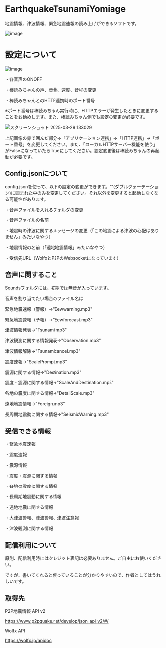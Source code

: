 # EarthquakeTsunamiYomiage
地震情報、津波情報、緊急地震速報の読み上げができるソフトです。

![image](https://github.com/user-attachments/assets/d3edc31e-0721-4869-81eb-fc6fd161f576)

# 設定について

![image](https://github.com/user-attachments/assets/eebba772-fe8e-4524-a30c-65114de39574)

・各音声のONOFF

・棒読みちゃんの声、音量、速度、音程の変更

・棒読みちゃんとのHTTP連携時のポート番号

※ポート番号は棒読みちゃん実行時に、HTTPエラーが発生したときに変更することをお勧めします。また、棒読みちゃん側でも設定の変更が必要です。

![スクリーンショット 2025-03-29 133029](https://github.com/user-attachments/assets/f521693c-3971-4a12-abb4-87664bd9ba51)

上記画像の赤で囲んだ部分→「アプリケーション連携」→「HTTP連携」→「ポート番号」を変更してください。また、「ローカルHTTPサーバー機能を使う」がFalseになっていたらTrueにしてください。設定変更後は棒読みちゃんの再起動が必要です。

## Config.jsonについて

config.jsonを使って、以下の設定の変更ができます。""(ダブルクォーテーション)に囲まれた中のみを変更してください。それ以外を変更すると起動しなくなる可能性があります。

・音声ファイルを入れるフォルダの変更

・音声ファイルの名前

・地震時の津波に関するメッセージの変更（「この地震による津波の心配はありません」みたいなやつ）

・地震情報の名前（「遠地地震情報」みたいなやつ）

・受信先URL（WolfxとP2PのWebsocketになっています）

## 音声に関すること

Soundsフォルダには、初期では無音が入っています。

音声を割り当てたい場合のファイル名は

緊急地震速報（警報）→"Eewwarning.mp3"

緊急地震速報（予報）→"Eewforecast.mp3"

津波情報発表→"Tsunami.mp3"

津波観測に関する情報発表→"Observation.mp3"

津波情報解除→"Tsunamicancel.mp3"

震度速報→"ScalePrompt.mp3"

震源に関する情報→"Destination.mp3"

震度・震源に関する情報→"ScaleAndDestination.mp3"

各地の震度に関する情報→"DetailScale.mp3"

遠地地震情報→"Foreign.mp3"

長周期地震動に関する情報→"SeismicWarning.mp3"

## 受信できる情報
・緊急地震速報

・震度速報

・震源情報

・震度・震源に関する情報

・各地の震度に関する情報

・長周期地震動に関する情報

・遠地地震に関する情報

・大津波警報、津波警報、津波注意報

・津波観測に関する情報

## 配信利用について
原則、配信利用時にはクレジット表記は必要ありません。ご自由にお使いください。

ですが、書いてくれると使っていることが分かりやすいので、作者としてはうれしいです。

## 取得先
P2P地震情報 API v2

https://www.p2pquake.net/develop/json_api_v2/#/

Wolfx API

https://wolfx.jp/apidoc
